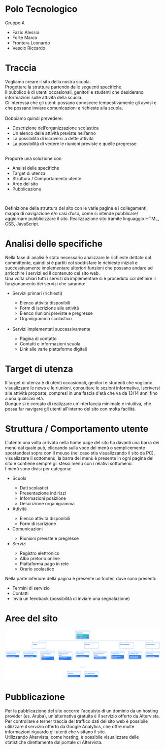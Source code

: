# Polo Tecnologico
Gruppo A
<ul>
  <li>Fazio Alessio</li>
  <li>Forte Marco</li>
  <li>Frontera Leonardo</li>
  <li>Vescio Riccardo</li>
</ul>

# Traccia

Vogliamo creare il sito della nostra scuola.
<br>
Progettare la struttura partendo dalle seguenti specifiche.
<br>
Il pubblico è di utenti occasionali, genitori e studenti che desiderano informazioni sulle attività della scuola.
<br>
Ci interessa che gli utenti possano conoscere tempestivamente gli avvisi e che possano inviare comunicazioni e richieste alla scuola.
<br><br>
Dobbiamo quindi prevedere:

<ul>
  <li>Descrizione dell’organizzazione scolastica</li>
  <li>Un elenco delle attività previste nell’anno</li>
  <li>La possibilità di iscriversi a dette attività</li>
  <li>La possibilità di vedere le riunioni previste e quelle pregresse</li>
</ul>
<br>
Proporre una soluzione con:

<ul>
  <li>Analisi delle specifiche</li>
  <li>Target di utenza</li>
  <li>Struttura / Comportamento utente</li>
  <li>Aree del sito</li>
  <li>Pubblicazione</li>
</ul>

<br>

Definizione della struttura del sito con le varie pagine e i collegamenti, mappa di navigazione e/o casi d’uso, come si intende pubblicare/ aggiornare pubblicizzare il sito.
Realizzazione sito tramite linguaggio HTML, CSS, JavaScript.

# Analisi delle specifiche

Nella fase di analisi è stato necessario analizzare le richieste dettate dal committente, quindi si è partiti col soddisfare le richieste iniziali e successivamente implementare ulteriori funzioni che possano andare ad arricchire i servizi ed il contenuto del sito web.
<br>
Una volta chiari tutti i servizi da implementare si è proceduto col definire il funzionamento dei servizi che saranno:

<ul>
  <li>Servizi primari (richiesti)</li>
  
  <ul>
    <li>Elenco attività disponibili</li>
    <li>Form di iscrizione alle attività</li>
    <li>Elenco riunioni previste e pregresse</li>
    <li>Organigramma scolastico</li>
  </ul>
  <br>
  <li>Servizi implementati successivamente</li>
  
  <ul>
    <li>Pagina di contatto</li>
    <li>Contatti e informazioni scuola</li>
    <li>Link alle varie piattaforme digitali</li>
  </ul>
</ul>

# Target di utenza

Il target di utenza è di utenti occasionali, genitori e studenti che vogliono visualizzare le news e le riunioni, consultare le sezioni informative, iscriversi alle attività proposte, compresi in una fascia d'età che va da 13/14 anni fino a una qualsiasi età.
<br>
Dunque si è cercato di realizzare un'interfaccia minimale e intuitiva, che possa far navigare gli utenti all'interno del sito con molta facilità.

# Struttura / Comportamento utente

L'utente una volta arrivato nella home page del sito ha davanti una barra dei menù dal quale può, cliccando sulla voce del menù o semplicemente spostandosi sopra con il mouse (nel caso stia visualizzando il sito da PC), visualizzare il sottomenù, la barra dei menù è presente in ogni pagina del sito e contiene sempre gli stessi menù con i relativi sottomenù.
<br>
I menù sono divisi per categoria:
<ul>
  <li>Scuola</li>
  
  <ul>
    <li>Dati scolastici</li>
    <li>Presentazione indirizzi</li>
    <li>Informazioni posizione</li>
    <li>Descrizione organigramma</li>
  </ul>
  
  <li>Attività</li>
  
  <ul>
    <li>Elenco attività disponibili</li>
    <li>Form di iscrizione</li>
  </ul>
  
  <li>Comunicazioni</li>
  
  <ul>
    <li>Riunioni previste e pregresse</li>
  </ul>
  
  <li>Servizi</li>
  
  <ul>
    <li>Registro elettronico</li>
    <li>Albo pretorio online</li>
    <li>Piattaforma pago in rete</li>
    <li>Orario scolastico</li>
  </ul>
</ul>

Nella parte inferiore della pagina è presente un footer, dove sono presenti:

<ul>
  <li>Termini di servizio</li>
  <li>Contatti</li>
  <li>Invia un feedback (possibilità di inviare una segnalazione)</li>
</ul>

# Aree del sito
<img src="immagini/sitemap.PNG">

# Pubblicazione

Per la pubblicazione del sito occorre l'acquisto di un dominio da un hosting provider (es. Aruba), un'alternativa gratuita è il servizio offerto da Altervista.
<br>
Per controllare e terner traccia del traffico dati del sito web è possibile utilizzare il servizio offerto da Google Analytics, che offre molte informazioni riguardo gli utenti che visitano il sito.
<br>
Utilizzando Altervista, come hosting, è possibile visualizzare delle statistiche direttamente dal portale di Altervista.
